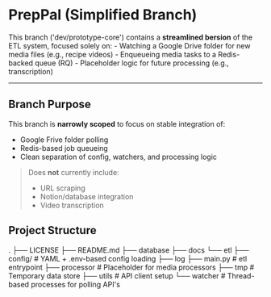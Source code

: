 # PrepPal (Simplified Branch)

This branch ('dev/prototype-core') contains a **streamlined bersion** of the ETL system, focused solely on:
    - Watching a Google Drive folder for new media files (e.g., recipe videos)
    - Enqueueing media tasks to a Redis-backed queue (RQ)
    - Placeholder logic for future processing (e.g., transcription)

---

## Branch Purpose
 
 This branch is **narrowly scoped** to focus on stable integration of:

- Google Frive folder polling
- Redis-based job queueing
- Clean separation of config, watchers, and processing logic

> Does **not** currently include:
> - URL scraping
> - Notion/database integration
> - Video transcription


## Project Structure

.
├── LICENSE
├── README.md
├── database
├── docs
└── etl
    ├── config/ # YAML + .env-based config loading
    ├── log
    ├── main.py # etl entrypoint
    ├── processor # Placeholder for media processors
    ├── tmp # Temporary data store
    ├── utils # API client setup
    └── watcher # Thread-based processes for polling API's 




